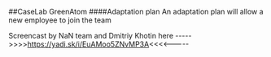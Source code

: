  ##CaseLab GreenAtom
####Adaptation plan
An adaptation plan will allow a new employee to join the team

Screencast by NaN team and Dmitriy Khotin here ----->>>>https://yadi.sk/i/EuAMoo5ZNvMP3A<<<<-----
